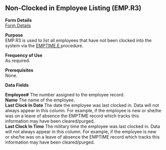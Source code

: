 ##  Non-Clocked in Employee Listing (EMP.R3)

<PageHeader />

**Form Details**  
[ Form Details ](EMP-R3-1/README.md)   

**Purpose**  
EMP.R3 is used to list all employees that have not been clocked into the system via the [ EMPTIME.E ](../../../../rover/AP-OVERVIEW/AP-ENTRY/AP-E/CHECKS-E/AP-CONTROL/GLCHART-E/GLCHART-E-1/GLCHART-R2/COST-CONTROL/WC-E/WC-E-1/EMPTIME-E1/EMPTIME-E2/EMPTIME-E) procedure. 

**Frequency of Use**  
As required.

**Prerequisites**  
None.

**Data Fields**

**Employee#** The number assigned to the employee record.  
**Name** The name of the employee.  
**Last Clock In Date** The date the employee was last clocked in. Data will
not always appear in this column. For example, if the employee is new or
she/he was on a leave of absence the EMPTIME record which tracks this
information may have been cleared/purged.  
**Last Clock In Time** The military time the employee was last clocked in.
Data will not always appear in this column. For example, if the employee is
new or she/he was on a leave of absence the EMPTIME record which tracks this
information may have been cleared/purged.  
  
<badge text= "Version 8.10.57" vertical="middle" />

<PageFooter />